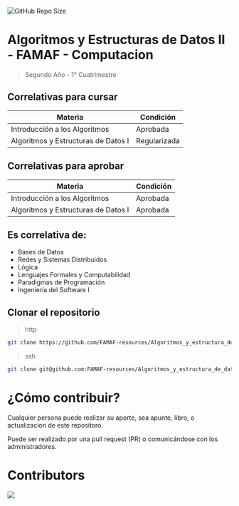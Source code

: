 ![GitHub Repo Size](https://img.shields.io/github/repo-size/FAMAF-resources/Algoritmos_y_estructura_de_datos_II-FAMAF)

# Algoritmos y Estructuras de Datos II - FAMAF - Computacion

> Segundo Año - 1° Cuatrimestre

## Correlativas para **cursar**

| Materia                             | Condición    |
| ----------------------------------- | ------------ |
| Introducción a los Algoritmos       | Aprobada     |
| Algoritmos y Estructuras de Datos I | Regularizada |

## Correlativas para **aprobar**

| Materia                             | Condición    |
| ----------------------------------- | ------------ |
| Introducción a los Algoritmos       | Aprobada     |
| Algoritmos y Estructuras de Datos I | Aprobada     |

## Es correlativa de:

- Bases de Datos
- Redes y Sistemas Distribuidos
- Lógica
- Lenguajes Formales y Computabilidad
- Paradigmas de Programación
- Ingeniería del Software I

## Clonar el repositorio

> http

```bash
git clone https://github.com/FAMAF-resources/Algoritmos_y_estructura_de_datos_II-FAMAF.git
```

> ssh

```bash
git clone git@github.com:FAMAF-resources/Algoritmos_y_estructura_de_datos_II-FAMAF.git
```

# ¿Cómo contribuir?

Cualquier persona puede realizar su aporte, sea apunte, libro, o actualizacion de este repositoro.

Puede ser realizado por una pull request (PR) o comunicándose con los administradores.

# Contributors
<a href="https://github.com/FAMAF-resources/Algoritmos_y_estructura_de_datos_II-FAMAF/graphs/contributors">
  <img src="https://contrib.rocks/image?repo=FAMAF-resources/Algoritmos_y_estructura_de_datos_II-FAMAF"/>
</a>
